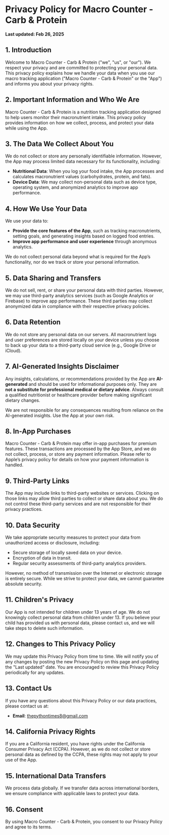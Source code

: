 # Privacy Policy for Macro Counter - Carb & Protein

**Last updated: Feb 26, 2025**

## 1. Introduction

Welcome to Macro Counter - Carb & Protein ("we", "us", or "our"). We respect your privacy and are committed to protecting your personal data. This privacy policy explains how we handle your data when you use our macro tracking application ("Macro Counter - Carb & Protein" or the "App") and informs you about your privacy rights.

## 2. Important Information and Who We Are

Macro Counter - Carb & Protein is a nutrition tracking application designed to help users monitor their macronutrient intake. This privacy policy provides information on how we collect, process, and protect your data while using the App.

## 3. The Data We Collect About You

We do not collect or store any personally identifiable information. However, the App may process limited data necessary for its functionality, including:

- **Nutritional Data**: When you log your food intake, the App processes and calculates macronutrient values (carbohydrates, protein, and fats).
- **Device Data**: We may collect non-personal data such as device type, operating system, and anonymized analytics to improve app performance.

## 4. How We Use Your Data

We use your data to:

- **Provide the core features of the App**, such as tracking macronutrients, setting goals, and generating insights based on logged food entries.
- **Improve app performance and user experience** through anonymous analytics.

We do not collect personal data beyond what is required for the App’s functionality, nor do we track or store your personal information.

## 5. Data Sharing and Transfers

We do not sell, rent, or share your personal data with third parties. However, we may use third-party analytics services (such as Google Analytics or Firebase) to improve app performance. These third parties may collect anonymized data in compliance with their respective privacy policies.

## 6. Data Retention

We do not store any personal data on our servers. All macronutrient logs and user preferences are stored locally on your device unless you choose to back up your data to a third-party cloud service (e.g., Google Drive or iCloud).

## 7. AI-Generated Insights Disclaimer

Any insights, calculations, or recommendations provided by the App are **AI-generated** and should be used for informational purposes only. They are **not a substitute for professional medical or dietary advice**. Always consult a qualified nutritionist or healthcare provider before making significant dietary changes.

We are not responsible for any consequences resulting from reliance on the AI-generated insights. Use the App at your own risk.

## 8. In-App Purchases

Macro Counter - Carb & Protein may offer in-app purchases for premium features. These transactions are processed by the App Store, and we do not collect, process, or store any payment information. Please refer to Apple’s privacy policy for details on how your payment information is handled.

## 9. Third-Party Links

The App may include links to third-party websites or services. Clicking on those links may allow third parties to collect or share data about you. We do not control these third-party services and are not responsible for their privacy practices.

## 10. Data Security

We take appropriate security measures to protect your data from unauthorized access or disclosure, including:

- Secure storage of locally saved data on your device.
- Encryption of data in transit.
- Regular security assessments of third-party analytics providers.

However, no method of transmission over the Internet or electronic storage is entirely secure. While we strive to protect your data, we cannot guarantee absolute security.

## 11. Children's Privacy

Our App is not intended for children under 13 years of age. We do not knowingly collect personal data from children under 13. If you believe your child has provided us with personal data, please contact us, and we will take steps to delete such information.

## 12. Changes to This Privacy Policy

We may update this Privacy Policy from time to time. We will notify you of any changes by posting the new Privacy Policy on this page and updating the "Last updated" date. You are encouraged to review this Privacy Policy periodically for any updates.

## 13. Contact Us

If you have any questions about this Privacy Policy or our data practices, please contact us at:

- **Email**: thepythontimes8@gmail.com

## 14. California Privacy Rights

If you are a California resident, you have rights under the California Consumer Privacy Act (CCPA). However, as we do not collect or store personal data as defined by the CCPA, these rights may not apply to your use of the App.

## 15. International Data Transfers

We process data globally. If we transfer data across international borders, we ensure compliance with applicable laws to protect your data.

## 16. Consent

By using Macro Counter - Carb & Protein, you consent to our Privacy Policy and agree to its terms.

